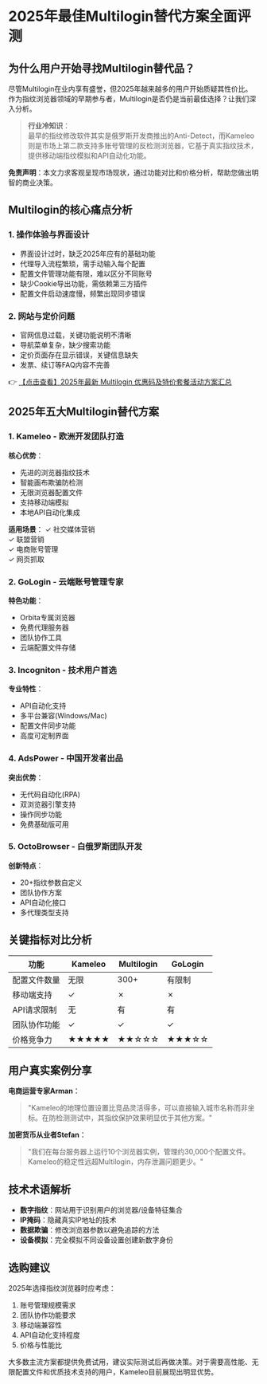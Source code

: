 # 2025年最佳Multilogin替代方案全面评测

## 为什么用户开始寻找Multilogin替代品？

尽管Multilogin在业内享有盛誉，但2025年越来越多的用户开始质疑其性价比。作为指纹浏览器领域的早期参与者，Multilogin是否仍是当前最佳选择？让我们深入分析。

> **行业冷知识**：  
> 最早的指纹修改软件其实是俄罗斯开发商推出的Anti-Detect，而Kameleo则是市场上第二款支持多账号管理的反检测浏览器，它基于真实指纹技术，提供移动端指纹模拟和API自动化功能。

**免责声明**：本文力求客观呈现市场现状，通过功能对比和价格分析，帮助您做出明智的商业决策。

## Multilogin的核心痛点分析

### 1. 操作体验与界面设计
- 界面设计过时，缺乏2025年应有的基础功能
- 代理导入流程繁琐，需手动输入每个配置
- 配置文件管理功能有限，难以区分不同账号
- 缺少Cookie导出功能，需依赖第三方插件
- 配置文件启动速度慢，频繁出现同步错误

### 2. 网站与定价问题
- 官网信息过载，关键功能说明不清晰
- 导航菜单复杂，缺少搜索功能
- 定价页面存在显示错误，关键信息缺失
- 发票、续订等FAQ内容不完善

👉 [【点击查看】2025年最新 Multilogin 优惠码及特价套餐活动方案汇总](https://bit.ly/multIlogin)

## 2025年五大Multilogin替代方案

### 1. Kameleo - 欧洲开发团队打造
**核心优势**：
- 先进的浏览器指纹技术
- 智能画布欺骗防检测
- 无限浏览器配置文件
- 支持移动端模拟
- 本地API自动化集成

**适用场景**：
✓ 社交媒体营销  
✓ 联盟营销  
✓ 电商账号管理  
✓ 网页抓取  

### 2. GoLogin - 云端账号管理专家
**特色功能**：
- Orbita专属浏览器
- 免费代理服务器
- 团队协作工具
- 云端配置文件存储

### 3. Incogniton - 技术用户首选
**专业特性**：
- API自动化支持
- 多平台兼容(Windows/Mac)
- 配置文件同步功能
- 高度可定制界面

### 4. AdsPower - 中国开发者出品
**突出优势**：
- 无代码自动化(RPA)
- 双浏览器引擎支持
- 操作同步功能
- 免费基础版可用

### 5. OctoBrowser - 白俄罗斯团队开发
**创新特点**：
- 20+指纹参数自定义
- 团队协作方案
- API自动化接口
- 多代理类型支持

## 关键指标对比分析

| 功能               | Kameleo | Multilogin | GoLogin |
|--------------------|---------|------------|---------|
| 配置文件数量       | 无限    | 300+       | 有限制  |
| 移动端支持         | ✓       | ✗          | ✗       |
| API请求限制        | 无      | 有         | 有      |
| 团队协作功能       | ✓       | ✓          | ✓       |
| 价格竞争力         | ★★★★★   | ★★☆☆☆      | ★★★☆☆   |

## 用户真实案例分享

**电商运营专家Arman**：
> "Kameleo的地理位置设置比竞品灵活得多，可以直接输入城市名称而非坐标。在防检测测试中，其指纹保护效果明显优于其他方案。"

**加密货币从业者Stefan**：
> "我们在每台服务器上运行10个浏览器实例，管理约30,000个配置文件。Kameleo的稳定性远超Multilogin，内存泄漏问题更少。"

## 技术术语解析

- **数字指纹**：网站用于识别用户的浏览器/设备特征集合
- **IP掩码**：隐藏真实IP地址的技术
- **数据欺骗**：修改浏览器参数以避免追踪的方法
- **设备模拟**：完全模拟不同设备设置创建新数字身份

## 选购建议

2025年选择指纹浏览器时应考虑：
1. 账号管理规模需求
2. 团队协作功能要求
3. 移动端兼容性
4. API自动化支持程度
5. 价格与性能比

大多数主流方案都提供免费试用，建议实际测试后再做决策。对于需要高性能、无限配置文件和优质技术支持的用户，Kameleo目前展现出明显优势。